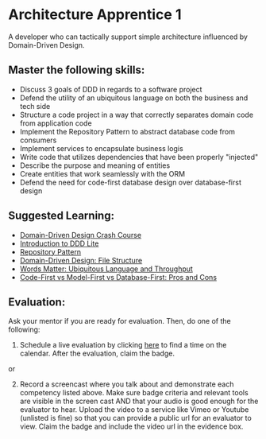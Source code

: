 # Architecture Apprentice 1

A developer who can tactically support simple architecture influenced by Domain-Driven Design.

## Master the following skills:
 
* Discuss 3 goals of DDD in regards to a software project
* Defend the utility of an ubiquitous language on both the business and tech side
* Structure a code project in a way that correctly separates domain code from application code
* Implement the Repository Pattern to abstract database code from consumers
* Implement services to encapsulate business logis
* Write code that utilizes dependencies that have been properly "injected"
* Describe the purpose and meaning of entities
* Create entities that work seamlessly with the ORM
* Defend the need for code-first database design over database-first design

## Suggested Learning:

* [Domain-Driven Design Crash Course](https://vaadin.com/learn/tutorials/ddd)
* [Introduction to DDD Lite](https://threedots.tech/post/ddd-lite-in-go-introduction/)
* [Repository Pattern](https://blog.kylegalbraith.com/2018/03/06/getting-familiar-with-the-awesome-repository-pattern/)
* [Domain-Driven Design: File Structure](https://dev.to/stevescruz/domain-driven-design-ddd-file-structure-4pja)
* [Words Matter: Ubiquitous Language and Throughput](https://www.youtube.com/watch?v=g4LNezYjLLM)
* [Code-First vs Model-First vs Database-First: Pros and Cons](https://www.ryadel.com/en/code-first-model-first-database-first-vs-comparison-orm-asp-net-core-entity-framework-ef-data/)

## Evaluation:

Ask your mentor if you are ready for evaluation. Then, do one of the following:

1. Schedule a live evaluation by clicking [here](http://evals.codex.academy) to find a time on the calendar. After the evaluation, claim the badge.

or

2. Record a screencast where you talk about and demonstrate each competency listed above. Make sure badge criteria and relevant tools are visible in the screen cast AND that your audio is good enough for the evaluator to hear. Upload the video to a service like Vimeo or Youtube (unlisted is fine) so that you can provide a public url for an evaluator to view. Claim the badge and include the video url in the evidence box.
